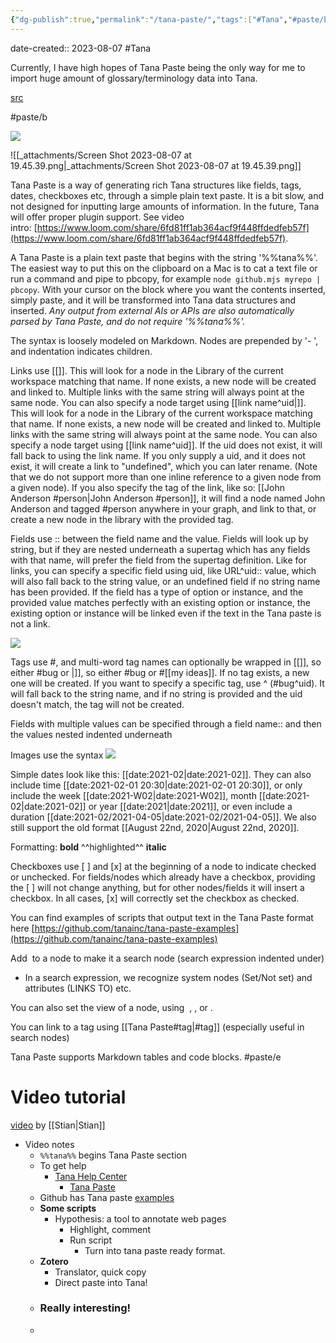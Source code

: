 ```yaml
---
{"dg-publish":true,"permalink":"/tana-paste/","tags":["#Tana","#paste/b","#person","#bug","#paste/e"],"noteIcon":"2"}
---
```


date-created:: 2023-08-07
#Tana 

Currently, I have high hopes of Tana Paste being the only way for me to import huge amount of glossary/terminology data into Tana.

[src](https://help.tana.inc/build-tutorials/tana-paste.html#:~:text=A%20Tana%20Paste%20is%20a,mjs%20myrepo%20%7C%20pbcopy%60.)

#paste/b 

![](https://firebasestorage.googleapis.com/v0/b/tagr-prod.appspot.com/o/notespace%2Fshaklev%40gmail.com%2Fuploads%2F2022-09-29T15%3A28%3A52.417Z-image.png?alt=media&token=8335be49-122a-48e4-a0f6-c26a8a2b04bf)

![[_attachments/Screen Shot 2023-08-07 at 19.45.39.png\|_attachments/Screen Shot 2023-08-07 at 19.45.39.png]]

Tana Paste is a way of generating rich Tana structures like fields, tags, dates, checkboxes etc, through a simple plain text paste. It is a bit slow, and not designed for inputting large amounts of information. In the future, Tana will offer proper plugin support. See video intro: [https://www.loom.com/share/6fd81ff1ab364acf9f448ffdedfeb57f](https://www.loom.com/share/6fd81ff1ab364acf9f448ffdedfeb57f).

A Tana Paste is a plain text paste that begins with the string '%%tana%%'. The easiest way to put this on the clipboard on a Mac is to cat a text file or run a command and pipe to pbcopy, for example `node github.mjs myrepo | pbcopy`. With your cursor on the block where you want the contents inserted, simply paste, and it will be transformed into Tana data structures and inserted. _Any output from external AIs or APIs are also automatically parsed by Tana Paste, and do not require '%%tana%%'._

The syntax is loosely modeled on Markdown. Nodes are prepended by '- ', and indentation indicates children.

Links use [[]]. This will look for a node in the Library of the current workspace matching that name. If none exists, a new node will be created and linked to. Multiple links with the same string will always point at the same node. You can also specify a node target using [[link name^uid\|]]. This will look for a node in the Library of the current workspace matching that name. If none exists, a new node will be created and linked to. Multiple links with the same string will always point at the same node. You can also specify a node target using [[link name^uid]]. If the uid does not exist, it will fall back to using the link name. If you only supply a uid, and it does not exist, it will create a link to "undefined", which you can later rename. (Note that we do not support more than one inline reference to a given node from a given node). If you also specify the tag of the link, like so: [[John Anderson #person\|John Anderson #person]], it will find a node named John Anderson and tagged #person anywhere in your graph, and link to that, or create a new node in the library with the provided tag.

Fields use :: between the field name and the value. Fields will look up by string, but if they are nested underneath a supertag which has any fields with that name, will prefer the field from the supertag definition. Like for links, you can specify a specific field using uid, like URL^uid:: value, which will also fall back to the string value, or an undefined field if no string name has been provided. If the field has a type of option or instance, and the provided value matches perfectly with an existing option or instance, the existing option or instance will be linked even if the text in the Tana paste is not a link.

![](https://firebasestorage.googleapis.com/v0/b/tagr-prod.appspot.com/o/notespace%2Fshaklev%40gmail.com%2Fuploads%2F2023-04-28T06%3A29%3A33.071Z-image.png?alt=media&token=eba9d2db-e270-44c5-b9b0-62ce9a6e3c88)

Tags use #, and multi-word tag names can optionally be wrapped in [[]], so either #bug or \|]], so either #bug or #[[my ideas]]. If no tag exists, a new one will be created. If you want to specify a specific tag, use ^ (#bug^uid). It will fall back to the string name, and if no string is provided and the uid doesn't match, the tag will not be created.

Fields with multiple values can be specified through a field name:: and then the values nested indented underneath

Images use the syntax ![](https://image.url)

Simple dates look like this: [[date:2021-02\|date:2021-02]]. They can also include time [[date:2021-02-01 20:30\|date:2021-02-01 20:30]], or only include the week [[date:2021-W02\|date:2021-W02]], month [[date:2021-02\|date:2021-02]] or year [[date:2021\|date:2021]], or even include a duration [[date:2021-02/2021-04-05\|date:2021-02/2021-04-05]]. We also still support the old format [[August 22nd, 2020\|August 22nd, 2020]].

Formatting: **bold** ^^highlighted^^ __italic__

Checkboxes use [ ] and [x] at the beginning of a node to indicate checked or unchecked. For fields/nodes which already have a checkbox, providing the [ ] will not change anything, but for other nodes/fields it will insert a checkbox. In all cases, [x] will correctly set the checkbox as checked.

You can find examples of scripts that output text in the Tana Paste format here [https://github.com/tanainc/tana-paste-examples](https://github.com/tanainc/tana-paste-examples)

Add  to a node to make it a search node (search expression indented under)

- In a search expression, we recognize system nodes (Set/Not set) and attributes (LINKS TO) etc.
    

You can also set the view of a node, using  , , or .

You can link to a tag using [[Tana Paste#tag\|#tag]] (especially useful in search nodes)

Tana Paste supports Markdown tables and code blocks.
#paste/e 
# Video tutorial
[video](https://www.loom.com/share/6fd81ff1ab364acf9f448ffdedfeb57f) by [[Stian\|Stian]]
- Video notes
	- `%%tana%%` begins Tana Paste section
	- To get help
		- [Tana Help Center](https://help.tana.inc/)
			- [Tana Paste](https://help.tana.inc/build-tutorials/tana-paste.html)
	- Github has Tana paste [examples](https://github.com/tanainc/tana-paste-examples)
	- **Some scripts**
		- Hypothesis: a tool to annotate web pages
			- Highlight, comment
			- Run script
				- Turn into tana paste ready format.
	- **Zotero**
		- Translator, quick copy
		- Direct paste into Tana!
	- ### Really interesting!
	- 